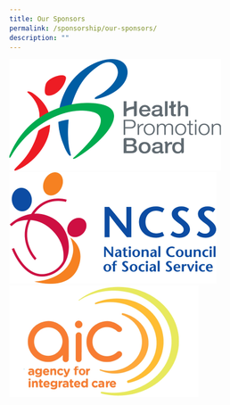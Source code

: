 ```yaml
---
title: Our Sponsors
permalink: /sponsorship/our-sponsors/
description: ""
---
```

![width = 10px](/images/HPB_R_V_CMYK_Logo%201.png)
![](/images/SMHCNCSSlogo2014hires.png)
![](/images/SMHClogoAIC_page-0001%201.png)